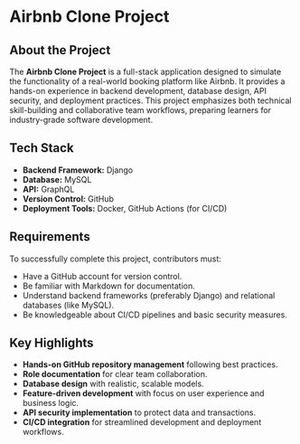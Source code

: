 # Airbnb Clone Project

## About the Project
The **Airbnb Clone Project** is a full-stack application designed to simulate the functionality of a real-world booking platform like Airbnb. It provides a hands-on experience in backend development, database design, API security, and deployment practices. This project emphasizes both technical skill-building and collaborative team workflows, preparing learners for industry-grade software development.

## Tech Stack
- **Backend Framework:** Django
- **Database:** MySQL
- **API:** GraphQL
- **Version Control:** GitHub
- **Deployment Tools:** Docker, GitHub Actions (for CI/CD)

## Requirements
To successfully complete this project, contributors must:
- Have a GitHub account for version control.
- Be familiar with Markdown for documentation.
- Understand backend frameworks (preferably Django) and relational databases (like MySQL).
- Be knowledgeable about CI/CD pipelines and basic security measures.

## Key Highlights
- **Hands-on GitHub repository management** following best practices.
- **Role documentation** for clear team collaboration.
- **Database design** with realistic, scalable models.
- **Feature-driven development** with focus on user experience and business logic.
- **API security implementation** to protect data and transactions.
- **CI/CD integration** for streamlined development and deployment workflows.
